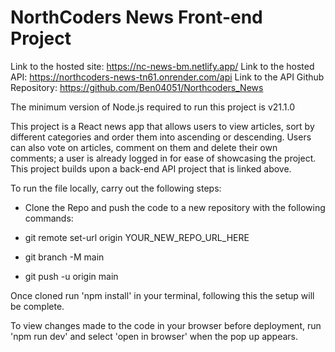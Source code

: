 # NorthCoders News Front-end Project

Link to the hosted site: https://nc-news-bm.netlify.app/
Link to the hosted API: https://northcoders-news-tn61.onrender.com/api
Link to the API Github Repository: https://github.com/Ben04051/Northcoders_News

The minimum version of Node.js required to run this project is v21.1.0

This project is a React news app that allows users to view articles, sort by different categories and order them into ascending or descending. Users can also vote on articles, comment on them and delete their own comments; a user is already logged in for ease of showcasing the project. This project builds upon a back-end API project that is linked above.

To run the file locally, carry out the following steps:

- Clone the Repo and push the code to a new repository with the following commands:

 - git remote set-url origin YOUR_NEW_REPO_URL_HERE
 - git branch -M main
 - git push -u origin main

Once cloned run 'npm install' in your terminal, following this the setup will be complete.

To view changes made to the code in your browser before deployment, run 'npm run dev' and select 'open in browser' when the pop up appears.